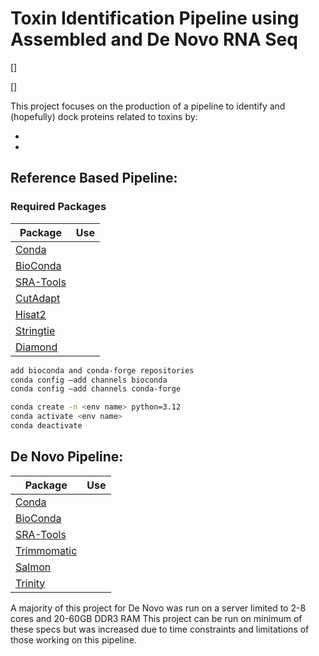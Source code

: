 # Toxin Identification Pipeline using Assembled and De Novo RNA Seq

[![]()]

[![]()]

This project focuses on the production of a pipeline to identify and (hopefully) dock proteins related to toxins by:

-
-

## Reference Based Pipeline:

### Required Packages 

|Package|Use|
|  ------ | ------ |
|[Conda](https://anaconda.org/anaconda/conda)| |
|[BioConda](https://bioconda.github.io/)| |
|[SRA-Tools](https://github.com/ncbi/sra-tools)| |
|[CutAdapt]()| |
|[Hisat2]()| |
|[Stringtie]()| |
|[Diamond]()| |


```sh
add bioconda and conda-forge repositories
conda config –add channels bioconda
conda config –add channels conda-forge
```

```sh
conda create -n <env name> python=3.12
conda activate <env name>
conda deactivate
```


## De Novo Pipeline:

|Package|Use|
|  ------ | ------ |
|[Conda](https://anaconda.org/anaconda/conda)| |
|[BioConda](https://bioconda.github.io/)| |
|[SRA-Tools](https://github.com/ncbi/sra-tools)| |
|[Trimmomatic](https://github.com/usadellab/Trimmomatic)| |
|[Salmon](https://combine-lab.github.io/salmon/getting_started/)| |
|[Trinity](https://combine-lab.github.io/salmon/getting_started/)| |

A majority of this project for De Novo was run on a server limited to 2-8 cores and 20-60GB DDR3 RAM 
This project can be run on minimum of these specs but was increased due to time constraints and limitations of those working on this pipeline.

